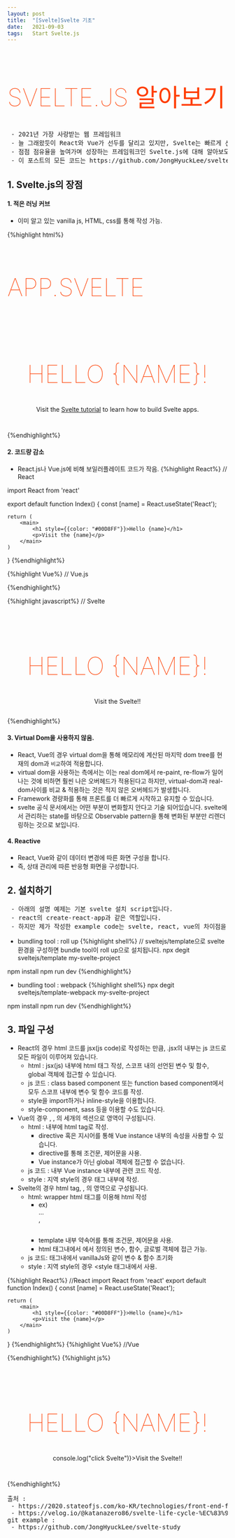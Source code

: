 ```yaml
---
layout: post
title:  "[Svelte]Svelte 기초"
date:   2021-09-03
tags:   Start Svelte.js
---
```

# Svelte.js 알아보기
<pre class="info-panel">
 - 2021년 가장 사랑받는 웹 프레임워크
 - 늘 그래왔듯이 React와 Vue가 선두를 달리고 있지만, Svelte는 빠르게 선두 자리를 차지하기 위한 매우 진지한 경쟁자로 자리매김하고 있습니다.
 - 점점 점유율을 높여가며 성장하는 프레임워크인 Svelte.js에 대해 알아보도록 하겠습니다.
 - 이 포스트의 모든 코드는 https://github.com/JongHyuckLee/svelte-study 를 기반으로 합니다.
</pre>

## 1. Svelte.js의 장점
#### 1. 적은 러닝 커브 
- 이미 알고 있는 vanilla js, HTML, css를 통해 작성 가능.

{%highlight html%}
# App.svelte
<script>
	export let name;
</script>

<main>
	<h1>Hello {name}!</h1>
	<p>Visit the <a href="https://svelte.dev/tutorial">Svelte tutorial</a> to learn how to build Svelte apps.</p>
</main>

<style>
	main {
		text-align: center;
		padding: 1em;
		max-width: 240px;
		margin: 0 auto;
	}

	h1 {
		color: #ff3e00;
		text-transform: uppercase;
		font-size: 4em;
		font-weight: 100;
	}

	@media (min-width: 640px) {
		main {
			max-width: none;
		}
	}
</style>
{%endhighlight%}


#### 2. 코드량 감소
- React.js나 Vue.js에 비해 보일러플레이트 코드가 작음.
{%highlight React%}
// React

import React from 'react'

export default function Index() {
    const [name] = React.useState('React');

    return (
        <main>
            <h1 style={{color: "#00D8FF"}}>Hello {name}</h1>
            <p>Visit the {name}</p>
        </main>
    )

}
{%endhighlight%}

{%highlight Vue%}
// Vue.js
<script>
export default {
  data: function () {
    return {
      name: 'Vue',
    }
  }
}
</script>

<template>
  <main>
    <h1>Hello {{name}}</h1>
    <p>Visit the {{name}}!!.</p>
  </main>
</template>
{%endhighlight%}

{%highlight javascript%}
// Svelte
<script>
	let name = 'Svelte';
</script>

<main>
	<h1>Hello {name}!</h1>
	<p>Visit the Svelte!!</p>
</main>
{%endhighlight%}

#### 3. Virtual Dom을 사용하지 않음.
- React, Vue의 경우 virtual dom을 통해 메모리에 계산된 마지막 dom tree를 현재의 dom과 `비교`하여 적용합니다.
- virtual dom을 사용하는 측에서는 이는 real dom에서 re-paint, re-flow가 일어나는 것에 비하면 훨씬 나은 오버헤드가 적용된다고 하지만, virtual-dom과 real-dom사이를 비교 & 적용하는 것은 적지 않은 오버헤드가 발생합니다.
- Framework 경량화를 통해 프론트를 더 빠르게 시작하고 유지할 수 있습니다.
- svelte 공식 문서에서는 어떤 부분이 변화할지 안다고 기술 되어있습니다. svelte에서 관리하는 state를 바탕으로 Observable pattern을 통해 변화된 부분만 리렌더링하는 것으로 보입니다.

#### 4. Reactive
- React, Vue와 같이 데이터 변경에 따른 화면 구성을 합니다.
- 즉, 상태 관리에 따른 반응형 화면을 구성합니다.

## 2. 설치하기
<pre class="info-panel">
 - 아래의 설명 예제는 기본 svelte 설치 script입니다.
 - react의 create-react-app과 같은 역할입니다.
 - 하지만 제가 작성한 example code는 svelte, react, vue의 차이점을 보여주기 위해 webpack 설정을 직접 구성했습니다.
</pre>
- bundling tool : roll up
{%highlight shell%}
// sveltejs/template으로 svelte 환경을 구성하면 bundle tool이 roll up으로 설치됩니다.
npx degit sveltejs/template my-svelte-project

npm install
npm run dev
{%endhighlight%}

- bundling tool : webpack
{%highlight shell%}
npx degit sveltejs/template-webpack my-svelte-project

npm install
npm run dev
{%endhighlight%}

## 3. 파일 구성
- React의 경우 html 코드를 jsx(js code)로 작성하는 만큼, .jsx의 내부는 js 코드로 모든 파일이 이루어져 있습니다.
    - html : jsx(js) 내부에 html 태그 작성, 스코프 내의 선언된 변수 및 함수, global 객체에 접근할 수 있습니다.
    - js 코드 : class based component 또는 function based component에서 모두 스코프 내부에 변수 및 함수 코드를 작성. 
    - style을 import하거나 inline-style을 이용합니다.
    - style-component, sass 등을 이용할 수도 있습니다.
- Vue의 경우 <template></template>, <script></script>, <style></style>의 세개의 섹션으로 영역이 구성됩니다.
    - html : <template></template> 내부에 html tag로 작성. 
        - directive 혹은 지시어를 통해 Vue instance 내부의 속성을 사용할 수 있습니다.
        - directive를 통해 조건문, 제어문을 사용.
        - Vue instance가 아닌 global 객체에 접근할 수 없습니다.
    - js 코드 : <script></script> 내부 Vue instance 내부에 관련 코드 작성.
    - style : 지역 style의 경우 <style></style> 태그 내부에 작성.
- Svelte의 경우 html tag, <script></script>, <style></style>의 영역으로 구성됩니다.
    - html: wrapper html 태그를 이용해 html 작성 
        - ex) <div>...</div> , <main></main>
        - template 내부 약속어를 통해 조건문, 제어문을 사용.
        - html 태그내에서 <script></script>에서 정의된 변수, 함수, 글로벌 객체에 접근 가능.
    - js 코드: <script></script> 태그내에서 vanillaJs와 같이 변수 & 함수 초기화
    - style : 지역 style의 경우 <style</style> 태그내에서 사용.

{%highlight React%}
//React
import React from 'react'
export default function Index() {
    const [name] = React.useState('React');

    return (
        <main>
            <h1 style={{color: "#00D8FF"}}>Hello {name}</h1>
            <p>Visit the {name}</p>
        </main>
    )

}
{%endhighlight%}
{%highlight Vue%}
//Vue
<script>
export default {
  data: function () {
    return {
      name: 'Vue',
    }
  },
  methods: {
   
  }
}
</script>

<template>
  <main>
    <h1>Hello {{name}}</h1>
<!--    <p @click="()=>console.log('click Vue')">Visit the {{name}}!!.</p> Vue instance 외부 global에 접근할 수 없음.-->
    <p>Visit the {{name}}!!.</p>
  </main>
</template>

<style>
main {
  text-align: center;
  padding: 1em;
  max-width: 240px;
  margin: 0 auto;
}

h1 {
  color: #47C83E;
  text-transform: uppercase;
  font-size: 4em;
  font-weight: 100;
}
input {
  margin-bottom: 10px;
  margin-top: 20px;
}

@media (min-width: 640px) {
  main {
    max-width: none;
  }
}
</style>
{%endhighlight%}
{%highlight js%}
<script>
	let name = 'Svelte';
</script>

<main>
	<h1>Hello {name}!</h1>
	<p on:click={() => console.log("click Svelte")}>Visit the Svelte!!</p>
</main>

<style>
	main {
		text-align: center;
		padding: 1em;
		max-width: 240px;
		margin: 0 auto;
	}

	h1 {
		color: #ff3e00;
		text-transform: uppercase;
		font-size: 4em;
		font-weight: 100;
	}
	input {
		margin-bottom: 10px;
		margin-top: 20px;
	}


	@media (min-width: 640px) {
		main {
			max-width: none;
		}
	}
</style>

{%endhighlight%}
<pre class="source">
출처 :
 - https://2020.stateofjs.com/ko-KR/technologies/front-end-frameworks/
 - https://velog.io/@katanazero86/svelte-life-cycle-%EC%83%9D%EB%AA%85%EC%A3%BC%EA%B8%B0
git example :
 - https://github.com/JongHyuckLee/svelte-study
 
</pre>